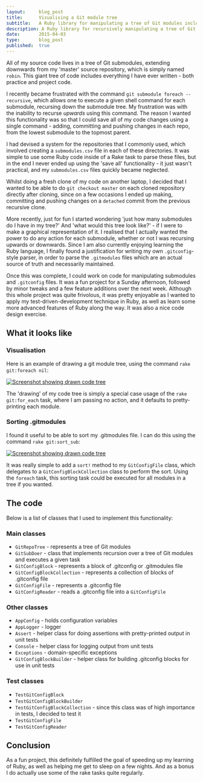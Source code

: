 ```yaml
---
layout:     blog_post
title:      Visualising a Git module tree
subtitle:   A Ruby library for manipulating a tree of Git modules including visualisation
description: A Ruby library for recursively manipulating a tree of Git modules including, visualisation, sorting and saving code
date:       2015-04-03
type:       blog_post
published:  true
---
```


All of my source code lives in a tree of Git submodules, extending downwards from my 'master' source repository, which is simply named `robin`. This giant tree of code includes everything I have ever written - both practice and project code.

I recently became frustrated with the command `git submodule foreach --recursive`, which allows one to execute a given shell command for each submodule, recursing down the submodule tree. My frustration was with the inability to recurse *upwards* using this command. The reason I wanted this functionality was so that I could save all of my code changes using a single command - adding, committing and pushing changes in each repo, from the lowest submodule to the topmost parent.

I had devised a system for the repositories that I commonly used, which involved creating a `submodules.csv` file in each of these directories. It was simple to use some Ruby code inside of a Rake task to parse these files, but in the end I never ended up using the 'save all' functionality - it just wasn't practical, and my `submodules.csv` files quickly became neglected.

Whilst doing a fresh clone of my code on another laptop, I decided that I wanted to be able to do `git checkout master` on each cloned repository directly after cloning, since on a few occasions I ended up making, committing and pushing changes on a `detached` commit from the previous recursive clone.

More recently, just for fun I started wondering 'just how many submodules do I have in my tree?' And 'what would this tree look like?' - if I were to make a graphical representation of it. I realised that I actually wanted the power to do any action for each submodule, whether or not I was recursing upwards or downwards. Since I am also currently enjoying learning the Ruby language, I finally found a justification for writing my own `.gitconfig`-style parser, in order to parse the `.gitmodules` files which are an actual source of truth and necessarily maintained.

Once this was complete, I could work on code for manipulating submodules and `.gitconfig` files. It was a fun project for a Sunday afternoon, followed by minor tweaks and a few feature additions over the next week. Although this whole project was quite frivolous, it was pretty enjoyable as I wanted to apply my test-driven-development technique in Ruby, as well as learn some more advanced features of Ruby along the way. It was also a nice code design exercise.

## What it looks like

### Visualisation
Here is an example of drawing a git module tree, using the command `rake git:foreach nil`:

<div class="thumbnail">
  <a href="{{ site.baseurl }}/img/rake_each_sub.png"><img src="{{ site.baseurl }}/img/rake_each_sub.png" alt="Screenshot showing drawn code tree" /></a>
</div>

The 'drawing' of my code tree is simply a special case usage of the `rake git:for_each` task, where I am passing no action, and it defaults to pretty-printing each module.

### Sorting .gitmodules
I found it useful to be able to sort my .gitmodules file. I can do this using the command `rake git:sort_sub`:

<a href="/img/rake_sort_sub.png"><img src="/img/rake_sort_sub.png" alt="Screenshot showing drawn code tree" /></a>

It was really simple to add a `sort!` method to my `GitConfigFile` class, which delegates to a `GitConfigBlockCollection` class to perform the sort. Using the `foreach` task, this sorting task could be executed for all modules in a tree if you wanted.

## The code
Below is a list of classes that I used to implement this functionality:

### Main classes
* `GitRepoTree` - represents a tree of Git modules
* `GitSubDoer` - class that implements recursion over a tree of Git modules and executes a given task
* `GitConfigBlock` - represents a block of .gitconfig or .gitmodules file
* `GitConfigBlockCollection` - represents a collection of blocks of .gitconfig file
* `GitConfigFile` - represents a .gitconfig file
* `GitConfigReader` - reads a .gitconfig file into a `GitConfigFile`

### Other classes
* `AppConfig` - holds configuration variables
* `AppLogger` - logger
* `Assert` - helper class for doing assertions with pretty-printed output in unit tests
* `Console` - helper class for logging output from unit tests
* `Exceptions` - domain-specific exceptions
* `GitConfigBlockBuilder` - helper class for building .gitconfig blocks for use in unit tests

### Test classes
* `TestGitConfigBlock`
* `TestGitConfigBlockBuilder`
* `TestGitConfigBlockCollection` - since this class was of high importance in tests, I decided to test it
* `TestGitConfigFile`
* `TestGitConfigReader`

## Conclusion
As a fun project, this definitely fulfilled the goal of speeding up my learning of Ruby, as well as helping me get to sleep on a few nights. And as a bonus I do actually use some of the rake tasks quite regularly.